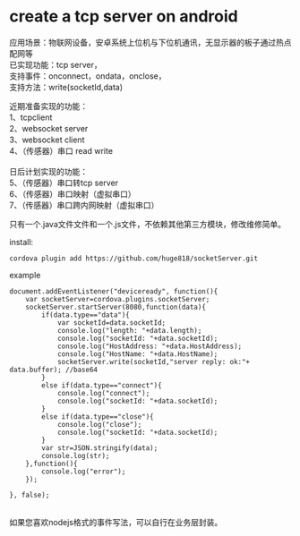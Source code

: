 # create a tcp server on android
应用场景：物联网设备，安卓系统上位机与下位机通讯，无显示器的板子通过热点配网等<br/>
已实现功能：tcp server，<br/>
支持事件：onconnect，ondata，onclose，<br/>
支持方法：write(socketId,data)<br/>

近期准备实现的功能：<br/>
1、tcpclient <br/>
2、websocket server <br/>
3、websocket client<br/>
4、（传感器）串口 read write<br/>
 <br/>
日后计划实现的功能：<br/>
5、（传感器）串口转tcp server<br/>
6、（传感器）串口映射（虚拟串口）<br/>
7、（传感器）串口跨内网映射（虚拟串口）<br/>

只有一个.java文件文件和一个.js文件，不依赖其他第三方模块，修改维修简单。

install: 

``````
cordova plugin add https://github.com/huge818/socketServer.git
````````

example
```````````
document.addEventListener("deviceready", function(){
	var socketServer=cordova.plugins.socketServer;
	socketServer.startServer(8080,function(data){
		if(data.type=="data"){
			var socketId=data.socketId;
			console.log("length: "+data.length);
			console.log("socketId: "+data.socketId);
			console.log("HostAddress: "+data.HostAddress);
			console.log("HostName: "+data.HostName);
			socketServer.write(socketId,"server reply: ok:"+ data.buffer); //base64
		}
		else if(data.type=="connect"){
			console.log("connect");
			console.log("socketId: "+data.socketId);
		}
		else if(data.type=="close"){
			console.log("close");
			console.log("socketId: "+data.socketId);
		}
	  	var str=JSON.stringify(data);
	  	console.log(str);
	},function(){
		console.log("error");
	});

}, false);

```````````
<br/>
如果您喜欢nodejs格式的事件写法，可以自行在业务层封装。<br/>



